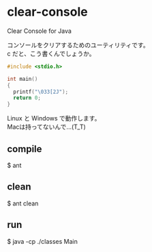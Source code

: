 # clear-console
Clear Console for Java

コンソールをクリアするためのユーティリティです。  
c だと、こう書くんでしょうか。

```C:clear.c
#include <stdio.h>

int main()
{
  printf("\033[2J");
  return 0;
}
```

Linux と Windows で動作します。  
Macは持ってないんで...(T_T)

## compile
$ ant

## clean
$ ant clean

## run
$ java -cp ./classes Main

<!-- 修正時刻: Sun Mar 21 13:31:18 2021 -->
